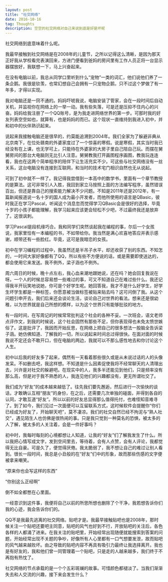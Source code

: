 ```yaml
---
layout: post
title: "社交网络"
date: 2016-10-16
tag: Thoughts
description: 空空的社交网络对自己来说到底是好是坏呢
---
```


社交网络到底意味着什么呢。

我最早接触到社交网络是在2008年的儿童节，之所以记得这么清晰，是因为那天正好我从学校看完表演回来，方进门便看到爸妈的房间里有工作人员正将一台显示器摆放好，我联想一下，马上兴奋起来。

在没有电脑以前，我总从同学口里听到什么“宠物”一类的词汇，他们说他们养了一条企鹅。我很是钦羡，也常幻想自己会拥有一只宠物企鹅，只不过这个梦做了有一年多，才得以实现。

我对电脑还是一窍不通的。妈妈吓唬我说，电脑安装了管家，会在一段时间后自动关机，并监视你在网络上的一举一动。我有些失落，可是还是压抑不住内心的兴奋。妈妈给我注册了一个QQ账号，是为我走进网络世界的第一步。可那时我的好友列表空空如也，就算有，也是妈妈的而已。这个现状一直维持到我进入初中，并和初中的伙伴熟识起来。

说起来我接触电脑还是很早的，约莫能追溯到2004年。我们全家为了躲避非典从北京南下，在位处赣南的外婆家度过了一个惊喜的寒假。说是寒假，其实当时我已经没有在上课，也无学可上，只能待在外婆家的大房子里自己陪自己玩。而摆在舅舅房间的那台大电脑则无比引人注意。舅舅教我打开画图程序画图，教我玩连连看，我也在这两个简单程序的陪伴下让生活充实不少。可这些与社交网络没有一丝关系，这台电脑没有连接到互联网，和当时的技术宅门相识自然也无从说起。

可到了初中就不一样了。我记得我尝借到一本高中的数学书，里面有一个章节教授的是算法。这可非常引人入胜，我回到家立马按照上面的方法编写程序，虽然错误百出，但还是靠自己的搜索能力解决不少问题。不知是2011年还是2012年，有一篇新闻报道说一名十岁的国人成为最小开发者，而他所使用的语言是QBasic，彼时我正在学习Pascal，听闻这个消息忽而觉得学习QBasic会是很好的选择，毕竟十岁的小孩子都能理解，我学习起来应该更会轻松不少吧，不过最终我还是放弃了。这很讽刺。

学习Pascal是段机缘巧合。我和同学们突然谈起我在编程的事，尔后一个女孩说，我家里恰有一本编程的书，不如带给你。我当然是满心欢喜地答应并表示感谢，顺带还有一些脸红。毕竟，这可是我暗恋的女孩。

初中在学习编程的过程中，我虽然还是半吊子水平，却还收获了别的东西。不知怎的，一时间大家好像都有了QQ，所以有些不方便说的话，或是需要即使送达的，都会使用它来发送。我不例外，梁子涵也不例外。

周六周日的时候，晚十点左右，我心血来潮地跟她说，还在吗？她会回复我说在呀。一个人的时候总容易想一些难过的事，可又不知道自己在难过些什么。我还记得我半开玩笑地说她，你可是个好学生呢。她回答我，我才不是什么好学生，好学生坏学生都是一种标签，你愿意被当做标签被贴来贴去吗？这可问倒了我。从这个问题引申开去，我们后来还会谈论生活，谈论自己对世界的看法。想来还是很幼稚，以为世界就是自己所想的模样，以为这个世界只有能够批驳的地方。

有一段时间，在写周记的时候常常批判这个社会的各种不妥。一次班会，语文老师点评作文，到我的时候说，这个社会固然有那些不足，但你表现得也未免太愤世嫉俗了。这是批评了，我因而开始反思，在网络上把自己的很多想法一股脑全告诉梁子涵。她仿佛知道、了解我的一切，所以说起来时间总过得很快。在面对面的时候我说不定还会不敢开口，但在电脑的两边，我就可以不那么感性地去和你讨论这个人生。

初中以后我的好友多了起来，偶然有一天看着那些很久或是从未说过话的人的头像发呆。不如删去吧，我这样想。不知道是什么因素促使我将不经常聊天的人清理出去，兴许是对社交的躲避吧。在现实中的人，我多半还能见到他们，只是频率没有那么高，但是对于我不熟悉的人，我连见他们的兴趣都没有，更无所谓社交了。

我们成为“好友”的成本越来越低了。往先我们要先邂逅，然后进行一次愉快的谈话，才敢确认互相“朋友”的身份，在之后，还需要几次单独的碰面，并得到各自的认同，才敢互道“好友”。所以以前的好友总显得那么值得托付，也难怪知音难寻了。到了如今，我们见过一次面便可以互留联系方式，这时候软件会提醒你“你们已经成为好友了，开始聊天吧”，莫不凄凉。我们的社交自然已经不拘泥与“熟人社交”，遇见陌生人也仿佛是很热闹的事。只是我只觉到一种莫名的恐惧，被太多的人了解，被太多的人关注着，会是一件好事吗？

初中时，我每时每刻的心境都想让人知道，让我的“好友”们了解我发生了什么。所以我把心情写成文字，发到空间里去，等待着，会有人点赞，会有人评论，我都觉得无比自豪。可是久了，便觉得厌倦。我太脆弱了，我不想让自己的难过让别人看到。很长一段时间，我总是小丑般的在“好友”们中的形象，故而那些伤感的文字便被拿来嘲笑。

“原来你也会写这样的东西”

“你别这么正经啊”

倒不如全都憋在心里面。

一经意识到这件事，我便将自己以前的所思所想也删除了个干净，我若想告诉你们我的心迹，我会告诉你们的。

QQ不是我最先逃离的社交网络。贴吧才是。我最早接触贴吧也是2008年，那时候关注一个贴吧还要吧主同意，贴吧的风气也好到不行，开放贴吧的关注后，各色各样的人都涌了进来。在我关注的贴吧里，开始经常出现随便就能搜索到答案的问题，开始经常出现不关题的争吵，好像所有人心里都有一口气想要发泄，故而贴吧的风气越来越败坏。由之导致的贴吧内容不再具有吸引力最终让我选择离开。我也是有好友的，我和他们曾一同管理着一个贴吧，只是走的人越来越多，我们终于不再抱有热忱了。

社交网络的节点承载的是一个个五彩斑斓的故事。可惜颜色都褪淡了。当我们渐渐失去和人交流的兴趣，接下来会发生什么？

